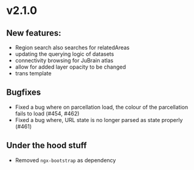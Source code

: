 # v2.1.0

## New features:

- Region search also searches for relatedAreas
- updating the querying logic of datasets
- connectivity browsing for JuBrain atlas
- allow for added layer opacity to be changed
- trans template

## Bugfixes

- Fixed a bug where on parcellation load, the colour of the parcellation fails to load (#454, #462)
- Fixed a bug where, URL state is no longer parsed as state properly (#461)

## Under the hood stuff

- Removed `ngx-bootstrap` as dependency
